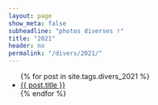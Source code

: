 ```yaml
---
layout: page
show_meta: false
subheadline: "photos diverses !"
title: "2021"
header: no
permalink: "/divers/2021/"
---
```

<ul>
    {% for post in site.tags.divers_2021 %}
    <li><a href="{{ site.url }}{{ site.baseurl }}{{ post.url }}">{{ post.title }}</a></li>
    {% endfor %}
</ul>
